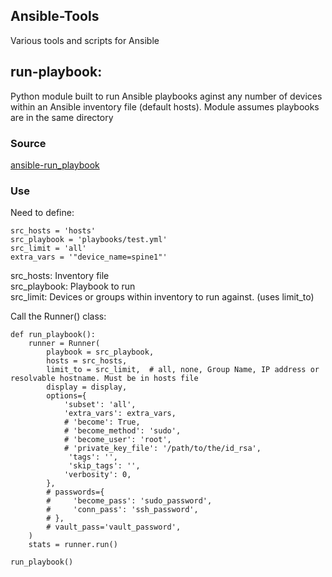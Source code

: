 ## Ansible-Tools
Various tools and scripts for Ansible

## run-playbook:
Python module built to run Ansible playbooks aginst any number of devices within an Ansible inventory file (default hosts). Module assumes playbooks are in the same directory

### Source
[ansible-run_playbook](https://github.com/jtyr/ansible-run_playbook)

### Use

Need to define: 

    src_hosts = 'hosts'  
    src_playbook = 'playbooks/test.yml'  
    src_limit = 'all'  
    extra_vars = '"device_name=spine1"'
    
src_hosts: Inventory file  
src_playbook: Playbook to run  
src_limit: Devices or groups within inventory to run against. (uses limit_to)  
    
Call the Runner() class:  

    def run_playbook():
        runner = Runner(
            playbook = src_playbook,
            hosts = src_hosts,
            limit_to = src_limit,  # all, none, Group Name, IP address or resolvable hostname. Must be in hosts file
            display = display,
            options={
                'subset': 'all',
                'extra_vars': extra_vars,
                # 'become': True,
                # 'become_method': 'sudo',
                # 'become_user': 'root',
                # 'private_key_file': '/path/to/the/id_rsa',
                 'tags': '',
                 'skip_tags': '',
                'verbosity': 0,
            },
            # passwords={
            #     'become_pass': 'sudo_password',
            #     'conn_pass': 'ssh_password',
            # },
            # vault_pass='vault_password',
        )
        stats = runner.run()

    run_playbook()

